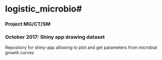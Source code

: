 # logistic_microbio#
### Project MG/CT/SM 
### October 2017: Shiny app drawing dataset
Repository for shiny-app allowing to plot and get parameters from microbial growth curves
